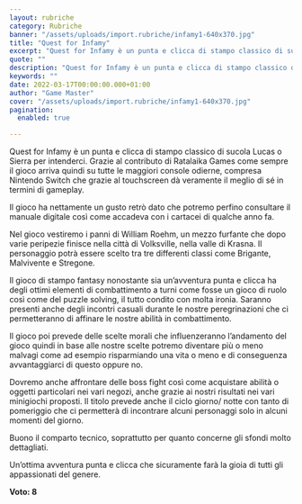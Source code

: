 ```yaml
---
layout: rubriche
category: Rubriche
banner: "/assets/uploads/import.rubriche/infamy1-640x370.jpg"
title: "Quest for Infamy"
excerpt: "Quest for Infamy è un punta e clicca di stampo classico di sucola Lucas o Sierra per intenderci. Grazie al contributo di Ratalaika Games come sempre il gioco arriva quindi su tutte le maggiori console odierne, compresa Nintendo Switch che grazie al touchscreen dà veramente il meglio di sé in termini di gameplay. Il gioco [&hellip"
quote: ""
description: "Quest for Infamy è un punta e clicca di stampo classico di sucola Lucas o Sierra per intenderci. Grazie al contributo di Ratalaika Games come sempre il gioco arriva quindi su tutte le maggiori console odierne, compresa Nintendo Switch che grazie al touchscreen dà veramente il meglio di sé in termini di gameplay. Il gioco [&hellip"
keywords: ""
date: 2022-03-17T00:00:00.000+01:00
author: "Game Master"
cover: "/assets/uploads/import.rubriche/infamy1-640x370.jpg"
pagination:
  enabled: true

---
```


Quest for Infamy è un punta e clicca di stampo classico di sucola Lucas o Sierra per intenderci. Grazie al contributo di Ratalaika Games come sempre il gioco arriva quindi su tutte le maggiori console odierne, compresa Nintendo Switch che grazie al touchscreen dà veramente il meglio di sé in termini di gameplay.

Il gioco ha nettamente un gusto retrò dato che potremo perfino consultare il manuale digitale così come accadeva con i cartacei di qualche anno fa.

Nel gioco vestiremo i panni di William Roehm, un mezzo furfante che dopo varie peripezie finisce nella città di Volksville, nella valle di Krasna. Il personaggio potrà essere scelto tra tre differenti classi come Brigante, Malvivente e Stregone.

Il gioco di stampo fantasy nonostante sia un’avventura punta e clicca ha degli ottimi elementi di combattimento a turni come fosse un gioco di ruolo così come del puzzle solving, il tutto condito con molta ironia. Saranno presenti anche degli incontri casuali durante le nostre peregrinazioni che ci permetteranno di affinare le nostre abilità in combattimento.

Il gioco poi prevede delle scelte morali che influenzeranno l’andamento del gioco quindi in base alle nostre scelte potremo diventare più o meno malvagi come ad esempio risparmiando una vita o meno e di conseguenza avvantaggiarci di questo oppure no.

Dovremo anche affrontare delle boss fight così come acquistare abilità o oggetti particolari nei vari negozi, anche grazie ai nostri risultati nei vari minigiochi proposti. Il titolo prevede anche il ciclo giorno/ notte con tanto di pomeriggio che ci permetterà di incontrare alcuni personaggi solo in alcuni momenti del giorno.

Buono il comparto tecnico, soprattutto per quanto concerne gli sfondi molto dettagliati.

Un’ottima avventura punta e clicca che sicuramente farà la gioia di tutti gli appassionati del genere.

**Voto: 8**